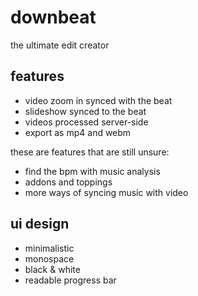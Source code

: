 # downbeat

the ultimate edit creator

## features

- video zoom in synced with the beat
- slideshow synced to the beat
- videos processed server-side
- export as mp4 and webm

these are features that are still unsure:

- find the bpm with music analysis
- addons and toppings
- more ways of syncing music with video

## ui design

- minimalistic
- monospace
- black & white
- readable progress bar
